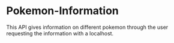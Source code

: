 # Pokemon-Information
This API gives information on different pokemon through the user requesting the information with a localhost.
